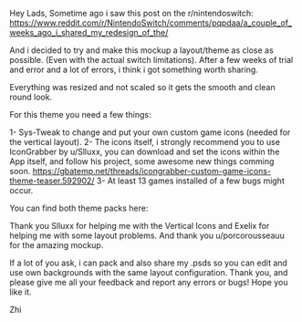 Hey Lads,
Sometime ago i saw this post on the r/nintendoswitch:
https://www.reddit.com/r/NintendoSwitch/comments/pqpdaa/a_couple_of_weeks_ago_i_shared_my_redesign_of_the/

And i decided to try and make this mockup a layout/theme as close as possible. (Even with the actual switch limitations).
After a few weeks of trial and error and a lot of errors, i think i got something worth sharing.

Everything was resized and not scaled so it gets the smooth and clean round look.

For this theme you need a few things:

1- Sys-Tweak to change and put your own custom game icons (needed for the vertical layout).
2- The icons itself, i strongly recommend you to use IconGrabber by u/Slluxx, you can download and set the icons within the App itself, and follow his project, some awesome new things comming soon.
https://gbatemp.net/threads/icongrabber-custom-game-icons-theme-teaser.592902/
3- At least 13 games installed of a few bugs might occur.

You can find both theme packs here:


Thank you Slluxx for helping me with the Vertical Icons and Exelix for helping me with some layout problems.
And thank you u/porcorousseauu for the amazing mockup.

If a lot of you ask, i can pack and also share my .psds so you can edit and use own backgrounds with the same layout configuration.
Thank you, and please give me all your feedback and report any errors or bugs!
Hope you like it.

Zhi